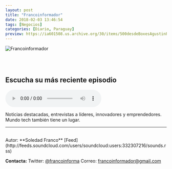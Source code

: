 ```yaml
---
layout: post
title: "Francoinformador"
date: 2018-02-03 13:46:54
tags: [Negocios]
categories: [Diario, Paraguay]
preview: https://ia601508.us.archive.org/30/items/500desdeBoxesAgustinPalmeiro/Francoinformador300.jpeg
---
```


![Francoinformador](https://ia601508.us.archive.org/30/items/500desdeBoxesAgustinPalmeiro/Francoinformador500.jpeg)

<br/>
<br/>

## Escucha su más reciente episodio

<!--reproductor-feed=http://feeds.soundcloud.com/users/soundcloud:users:332307216/sounds.rss-->
<!--reproductor-start-->
<audio id="audio" preload="auto" controls="" src="http://traffic.libsyn.com/francoinformador/Aqui_Moscu_7.mp3?dest-id=682690"></audio>
<!--reproductor-end-->

Noticias destacadas, entrevistas a líderes, innovadores y emprendedores. Mundo tech también tiene un lugar.

_ _ _
<br>
Autor: **Soledad Franco**
[Feed](http://feeds.soundcloud.com/users/soundcloud:users:332307216/sounds.rss)



**Contacta:**
Twitter: [@francoinforma](https://twitter.com/francoinforma)
Correo: [francoinformador@gmail.com](mailto:francoinformador@gmail.com)
